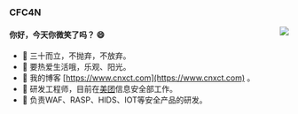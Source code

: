 ### CFC4N 
<img align="right" src="https://github-readme-stats.vercel.app/api?username=cfc4n&show_icons=true&icon_color=0366d6&text_color=2ea44f&bg_color=ffffff&hide_title=true" />



#### 你好，今天你微笑了吗？ :smile:

- 🤵 三十而立，不抛弃，不放弃。
- 🔅 要热爱生活哦，乐观、阳光。
- 🎈 我的博客 [https://www.cnxct.com](https://www.cnxct.com) 。
- 🎈 研发工程师，目前在[美团](https://github.com/Meituan-Dianping)信息安全部工作。
- 🎈 负责WAF、RASP、HIDS、IOT等安全产品的研发。
